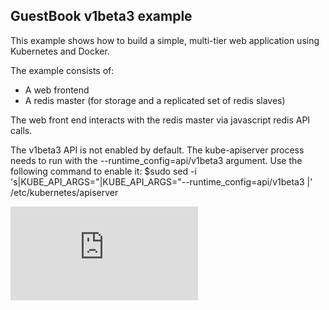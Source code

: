 ## GuestBook v1beta3 example

This example shows how to build a simple, multi-tier web application using Kubernetes and Docker.

The example consists of:
- A web frontend
- A redis master (for storage and a replicated set of redis slaves)

The web front end interacts with the redis master via javascript redis API calls.

The v1beta3 API is not enabled by default. The kube-apiserver process needs to run with the --runtime_config=api/v1beta3 argument. Use the following command to enable it:
$sudo sed -i 's|KUBE_API_ARGS="|KUBE_API_ARGS="--runtime_config=api/v1beta3 |' /etc/kubernetes/apiserver




[![Analytics](https://kubernetes-site.appspot.com/UA-36037335-10/GitHub/examples/guestbook/v1beta3/README.md?pixel)]()
